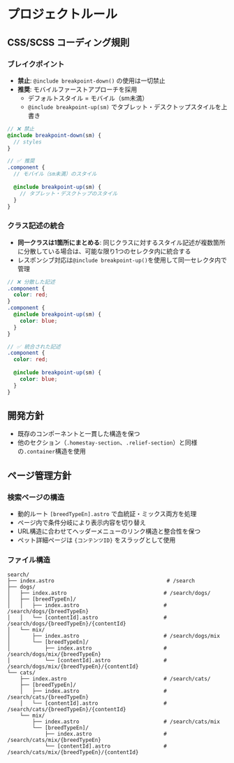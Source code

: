 # プロジェクトルール

## CSS/SCSS コーディング規則

### ブレイクポイント
- **禁止**: `@include breakpoint-down()` の使用は一切禁止
- **推奨**: モバイルファーストアプローチを採用
  - デフォルトスタイル = モバイル（sm未満）
  - `@include breakpoint-up(sm)` でタブレット・デスクトップスタイルを上書き

```scss
// ❌ 禁止
@include breakpoint-down(sm) {
  // styles
}

// ✅ 推奨
.component {
  // モバイル（sm未満）のスタイル
  
  @include breakpoint-up(sm) {
    // タブレット・デスクトップのスタイル
  }
}
```

### クラス記述の統合
- **同一クラスは1箇所にまとめる**: 同じクラスに対するスタイル記述が複数箇所に分散している場合は、可能な限り1つのセレクタ内に統合する
- レスポンシブ対応は`@include breakpoint-up()`を使用して同一セレクタ内で管理

```scss
// ❌ 分散した記述
.component {
  color: red;
}
.component {
  @include breakpoint-up(sm) {
    color: blue;
  }
}

// ✅ 統合された記述
.component {
  color: red;
  
  @include breakpoint-up(sm) {
    color: blue;
  }
}
```

## 開発方針
- 既存のコンポーネントと一貫した構造を保つ
- 他のセクション（`.homestay-section`、`.relief-section`）と同様の`.container`構造を使用

## ページ管理方針

### 検索ページの構造
- 動的ルート `[breedTypeEn].astro` で血統証・ミックス両方を処理
- ページ内で条件分岐により表示内容を切り替え
- URL構造に合わせてヘッダーメニューのリンク構造と整合性を保つ
- ペット詳細ページは `{コンテンツID}` をスラッグとして使用

### ファイル構造
```
search/
├── index.astro                                    # /search
├── dogs/
│   ├── index.astro                               # /search/dogs/
│   ├── [breedTypeEn]/
│   │   ├── index.astro                           # /search/dogs/{breedTypeEn}
│   │   └── [contentId].astro                     # /search/dogs/{breedTypeEn}/{contentId}
│   └── mix/
│       ├── index.astro                           # /search/dogs/mix
│       └── [breedTypeEn]/
│           ├── index.astro                       # /search/dogs/mix/{breedTypeEn}
│           └── [contentId].astro                 # /search/dogs/mix/{breedTypeEn}/{contentId}
└── cats/
    ├── index.astro                               # /search/cats/
    ├── [breedTypeEn]/
    │   ├── index.astro                           # /search/cats/{breedTypeEn}
    │   └── [contentId].astro                     # /search/cats/{breedTypeEn}/{contentId}
    └── mix/
        ├── index.astro                           # /search/cats/mix
        └── [breedTypeEn]/
            ├── index.astro                       # /search/cats/mix/{breedTypeEn}
            └── [contentId].astro                 # /search/cats/mix/{breedTypeEn}/{contentId}
```